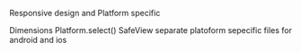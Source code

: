 Responsive design and Platform specific

Dimensions
Platform.select()
SafeView
separate platoform sepecific files for android and ios
